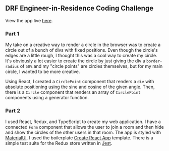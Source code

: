 ## DRF Engineer-in-Residence Coding Challenge

View the app live [here]().

### Part 1

My take on a creative way to render a circle in the browser was to create a circle out of a bunch of divs with fixed positions. Even though the circle's edges are a little rough, I thought this was a cool way to create my circle. It's obviously a lot easier to create the circle by just giving the div a `border-radius` of `50%` and my "circle points" are circles themselves, but for my main circle, I wanted to be more creative.

Using React, I created a `CirclePoint` component that renders a `div` with absolute positioning using the sine and cosine of the given angle. Then, there is a `Circle` component that renders an array of `CirclePoint` components using a generator function.

### Part 2

I used React, Redux, and TypeScript to create my web application. I have a connected `Form` component that allows the user to join a room and then hide and show the circles of the other users in that room. The app is styled with [MaterialUI](https://material-ui.com). I used the boilerplate [Create React App](https://github.com/facebook/create-react-app) template. There is a simple test suite for the Redux store written in [Jest](https://jestjs.io).
